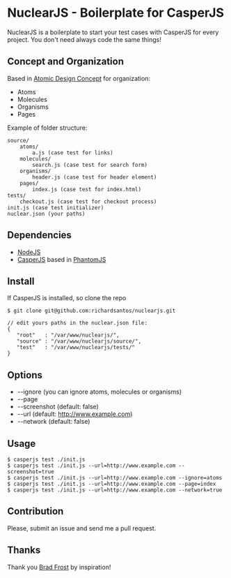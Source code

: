 NuclearJS - Boilerplate for CasperJS
===============================================

NuclearJS is a boilerplate to start your test cases with CasperJS for every project.
You don't need always code the same things!

Concept and Organization
------------------------

Based in [Atomic Design Concept](http://bradfrostweb.com/blog/post/atomic-web-design/) for organization:
* Atoms
* Molecules
* Organisms
* Pages

Example of folder structure:

    source/
        atoms/
            a.js (case test for links)
        molecules/
            search.js (case test for search form)
        organisms/
            header.js (case test for header element)
        pages/
            index.js (case test for index.html)
    tests/
        checkout.js (case test for checkout process)
    init.js (case test initializer)
    nuclear.json (your paths)

Dependencies
------------

* [NodeJS](http://nodejs.org/)
* [CasperJS](http://casperjs.org) based in [PhantomJS](http://phantomjs.org)

Install
-----------------------------
If CasperJS is installed, so clone the repo

    $ git clone git@github.com:richardsantos/nuclearjs.git

    // edit yours paths in the nuclear.json file:
    {
       "root"   : "/var/www/nuclearjs/",
       "source" : "/var/www/nuclearjs/source/",
       "test"   : "/var/www/nuclearjs/tests/"
    }

Options
-------
* --ignore (you can ignore atoms, molecules or organisms)
* --page
* --screenshot (default: false)
* --url (default: http://www.example.com)
* --network (default: false)

Usage
-----

    $ casperjs test ./init.js
    $ casperjs test ./init.js --url=http://www.example.com --screenshot=true
    $ casperjs test ./init.js --url=http://www.example.com --ignore=atoms
    $ casperjs test ./init.js --url=http://www.example.com --page=index
    $ casperjs test ./init.js --url=http://www.example.com --network=true

Contribution
-------------
Please, submit an issue and send me a pull request.

Thanks
------
Thank you [Brad Frost](https://github.com/bradfrost) by inspiration!